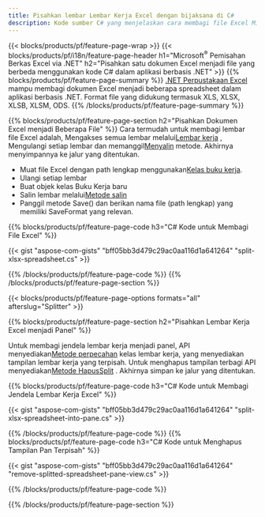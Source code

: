 ```yaml
---
title: Pisahkan lembar Lembar Kerja Excel dengan bijaksana di C#
description: Kode sumber C# yang menjelaskan cara membagi file Excel Microsoft menjadi beberapa file dalam aplikasi Visual C#.NET
---
```

{{< blocks/products/pf/feature-page-wrap >}}
{{< blocks/products/pf/i18n/feature-page-header h1="Microsoft<sup>&reg;</sup> Pemisahan Berkas Excel via .NET" h2="Pisahkan satu dokumen Excel menjadi file yang berbeda menggunakan kode C# dalam aplikasi berbasis .NET" >}}
{{% blocks/products/pf/feature-page-summary %}}
[.NET Perpustakaan Excel](/cells/id/net/) mampu membagi dokumen Excel menjadi beberapa spreadsheet dalam aplikasi berbasis .NET. Format file yang didukung termasuk XLS, XLSX, XLSB, XLSM, ODS.
{{% /blocks/products/pf/feature-page-summary %}}

{{% blocks/products/pf/feature-page-section h2="Pisahkan Dokumen Excel menjadi Beberapa File" %}}
 Cara termudah untuk membagi lembar file Excel adalah, Mengakses semua lembar melalui[Lembar kerja](https://reference.aspose.com/cells/net/aspose.cells/workbook/properties/worksheets) , Mengulangi setiap lembar dan memanggil[Menyalin](https://reference.aspose.com/cells/net/aspose.cells/worksheet/methods/copy) metode. Akhirnya menyimpannya ke jalur yang ditentukan.

 + Muat file Excel dengan path lengkap menggunakan[Kelas buku kerja](https://reference.aspose.com/cells/net/aspose.cells/workbook).
+ Ulangi setiap lembar
+ Buat objek kelas Buku Kerja baru
 + Salin lembar melalui[Metode salin](https://reference.aspose.com/cells/net/aspose.cells/worksheet/methods/copy)
+ Panggil metode Save() dan berikan nama file (path lengkap) yang memiliki SaveFormat yang relevan.

{{% blocks/products/pf/feature-page-code h3="C# Kode untuk Membagi File Excel" %}}

{{< gist "aspose-com-gists" "bff05bb3d479c29ac0aa116d1a641264" "split-xlsx-spreadsheet.cs" >}}

{{% /blocks/products/pf/feature-page-code %}}
{{% /blocks/products/pf/feature-page-section %}}

{{< blocks/products/pf/feature-page-options formats="all" afterslug="Splitter" >}}

{{% blocks/products/pf/feature-page-section h2="Pisahkan Lembar Kerja Excel menjadi Panel" %}}

 Untuk membagi jendela lembar kerja menjadi panel, API menyediakan[Metode perpecahan](https://reference.aspose.com/cells/net/aspose.cells/worksheet/methods/split) kelas lembar kerja, yang menyediakan tampilan lembar kerja yang terpisah. Untuk menghapus tampilan terbagi API menyediakan[Metode HapusSplit](https://reference.aspose.com/cells/net/aspose.cells/worksheet/methods/removesplit) . Akhirnya simpan ke jalur yang ditentukan.

{{% blocks/products/pf/feature-page-code h3="C# Kode untuk Membagi Jendela Lembar Kerja Excel" %}}

{{< gist "aspose-com-gists" "bff05bb3d479c29ac0aa116d1a641264" "split-xlsx-spreadsheet-into-pane.cs" >}}

{{% /blocks/products/pf/feature-page-code %}}
{{% blocks/products/pf/feature-page-code h3="C# Kode untuk Menghapus Tampilan Pan Terpisah" %}}

{{< gist "aspose-com-gists" "bff05bb3d479c29ac0aa116d1a641264" "remove-splitted-spreadsheet-pane-view.cs" >}}

{{% /blocks/products/pf/feature-page-code %}}

{{% /blocks/products/pf/feature-page-section %}}
